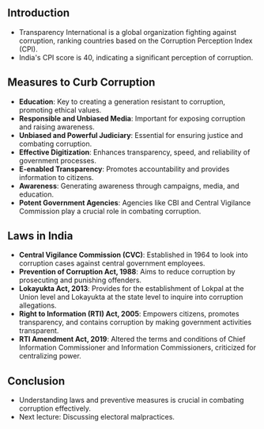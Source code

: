 ## Introduction

- Transparency International is a global organization fighting against corruption, ranking countries based on the Corruption Perception Index (CPI).
- India's CPI score is 40, indicating a significant perception of corruption.

## Measures to Curb Corruption

- **Education**: Key to creating a generation resistant to corruption, promoting ethical values.
- **Responsible and Unbiased Media**: Important for exposing corruption and raising awareness.
- **Unbiased and Powerful Judiciary**: Essential for ensuring justice and combating corruption.
- **Effective Digitization**: Enhances transparency, speed, and reliability of government processes.
- **E-enabled Transparency**: Promotes accountability and provides information to citizens.
- **Awareness**: Generating awareness through campaigns, media, and education.
- **Potent Government Agencies**: Agencies like CBI and Central Vigilance Commission play a crucial role in combating corruption.

## Laws in India

- **Central Vigilance Commission (CVC)**: Established in 1964 to look into corruption cases against central government employees.
- **Prevention of Corruption Act, 1988**: Aims to reduce corruption by prosecuting and punishing offenders.
- **Lokayukta Act, 2013**: Provides for the establishment of Lokpal at the Union level and Lokayukta at the state level to inquire into corruption allegations.
- **Right to Information (RTI) Act, 2005**: Empowers citizens, promotes transparency, and contains corruption by making government activities transparent.
- **RTI Amendment Act, 2019**: Altered the terms and conditions of Chief Information Commissioner and Information Commissioners, criticized for centralizing power.

## Conclusion

- Understanding laws and preventive measures is crucial in combating corruption effectively.
- Next lecture: Discussing electoral malpractices.